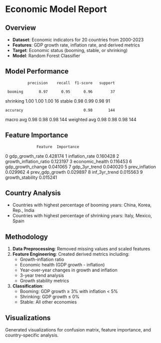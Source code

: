 
# Economic Model Report

## Overview
- **Dataset**: Economic indicators for 20 countries from 2000-2023
- **Features**: GDP growth rate, inflation rate, and derived metrics
- **Target**: Economic status (booming, stable, or shrinking)
- **Model**: Random Forest Classifier

## Model Performance
              precision    recall  f1-score   support

     booming       0.97      0.95      0.96        37
   shrinking       1.00      1.00      1.00        16
      stable       0.98      0.99      0.98        91

    accuracy                           0.98       144
   macro avg       0.98      0.98      0.98       144
weighted avg       0.98      0.98      0.98       144


## Feature Importance
                  Feature  Importance
0         gdp_growth_rate    0.428174
1          inflation_rate    0.160428
2  growth_inflation_ratio    0.123197
3         economic_health    0.116453
6       gdp_growth_change    0.041065
7           gdp_3yr_trend    0.040020
5          prev_inflation    0.029962
4         prev_gdp_growth    0.029897
8           inf_3yr_trend    0.015563
9        growth_stability    0.015241

## Country Analysis
- Countries with highest percentage of booming years: China, Korea, Rep., India
- Countries with highest percentage of shrinking years: Italy, Mexico, Spain

## Methodology
1. **Data Preprocessing**: Removed missing values and scaled features
2. **Feature Engineering**: Created derived metrics including:
   - Growth-inflation ratio
   - Economic health (GDP growth - inflation)
   - Year-over-year changes in growth and inflation
   - 3-year trend analysis
   - Growth stability metrics
3. **Classification**: 
   - Booming: GDP growth ≥ 3% with inflation < 5%
   - Shrinking: GDP growth ≤ 0%
   - Stable: All other economies

## Visualizations
Generated visualizations for confusion matrix, feature importance, and country-specific analysis.
